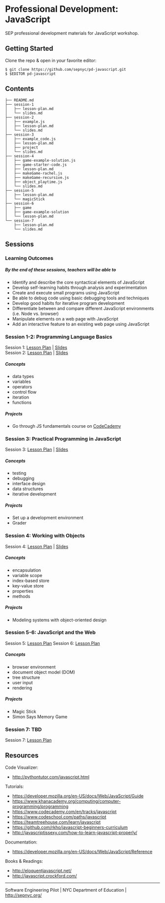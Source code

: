 # Professional Development: JavaScript

SEP professional development materials for JavaScript workshop.

## Getting Started

Clone the repo & open in your favorite editor:

```shell-session
$ git clone https://github.com/sepnyc/pd-javascript.git
$ $EDITOR pd-javascript
```

## Contents

```shell-session
├── README.md
├── session-1
│   ├── lesson-plan.md
│   └── slides.md
├── session-2
│   ├── example.js
│   ├── lesson-plan.md
│   └── slides.md
├── session-3
│   ├── example_code.js
│   ├── lesson-plan.md
│   ├── project
│   └── slides.md
├── session-4
│   ├── game-example-solution.js
│   ├── game-starter-code.js
│   ├── lesson-plan.md
│   ├── makeGame-rachel.js
│   ├── makeGame-recursive.js
│   ├── object_playtime.js
│   └── slides.md
├── session-5
│   ├── lesson-plan.md
│   └── magicStick
├── session-6
│   ├── game
│   ├── game-example-solution
│   └── lesson-plan.md
└── session-7
    ├── lesson-plan.md
    └── slides.md
```

## Sessions

### Learning Outcomes

##### By the end of these sessions, teachers will be able to

- Identify and describe the core syntactical elements of JavaScript
- Develop self-learning habits through analysis and experimentation
- Create and execute small programs using JavaScript
- Be able to debug code using basic debugging tools and techniques
- Develop good habits for iterative program development
- Differentiate between and compare different JavaScript environments (i.e. Node vs. browser)
- Manipulate elements on a web page with JavaScript
- Add an interactive feature to an existing web page using JavaScript

### Session 1-2: Programming Language Basics

Session 1: [Lesson Plan](session-1/lesson-plan.md) | [Slides][s1-slides]<br>
Session 2: [Lesson Plan](session-2/lesson-plan.md) | [Slides][s2-slides]

##### Concepts

- data types
- variables
- operators
- control flow
- iteration
- functions

##### Projects

- Go through JS fundamentals course on [CodeCademy](https://www.codecademy.com/learn/javascript)

### Session 3: Practical Programming in JavaScript

Session 3: [Lesson Plan](session-3/lesson-plan.md) | [Slides][s3-slides]

##### Concepts

- testing
- debugging
- interface design
- data structures
- iterative development

##### Projects

- Set up a development environment
- Grader

### Session 4: Working with Objects

Session 4: [Lesson Plan](session-4/lesson-plan.md) | [Slides][s4-slides]

##### Concepts

- encapsulation
- variable scope
- index-based store
- key-value store
- properties
- methods

##### Projects

- Modeling systems with object-oriented design

### Session 5-6: JavaScript and the Web

Session 5: [Lesson Plan](session-5/lesson-plan.md)
Session 6: [Lesson Plan](session-6/lesson-plan.md)

##### Concepts

- browser environment
- document object model (DOM)
- tree structure
- user input
- rendering

##### Projects

- Magic Stick
- Simon Says Memory Game

### Session 7: TBD

Session 7: [Lesson Plan](session-7/lesson-plan.md)

## Resources

Code Visualizer:

- http://pythontutor.com/javascript.html

Tutorials:

- https://developer.mozilla.org/en-US/docs/Web/JavaScript/Guide
- https://www.khanacademy.org/computing/computer-programming/programming
- https://www.codecademy.com/en/tracks/javascript
- https://www.codeschool.com/paths/javascript
- https://teamtreehouse.com/learn/javascript
- https://github.com/rkho/javascript-beginners-curriculum
- http://javascriptissexy.com/how-to-learn-javascript-properly/

Documentation:

- https://developer.mozilla.org/en-US/docs/Web/JavaScript/Reference

Books & Readings:

- http://eloquentjavascript.net/
- http://javascript.crockford.com/

- - -

Software Engineering Pilot | NYC Department of Education | http://sepnyc.org/

[s1-slides]:https://swipe.to/2003cq
[s2-slides]:https://swipe.to/3534fx
[s3-slides]:https://swipe.to/6206gd
[s4-slides]:https://swipe.to/8179cs

